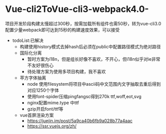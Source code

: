 # Vue-cli2ToVue-cli3-webpack4.0-
项目开发阶段构建太慢超过300秒，按需加载所有组件也需50秒，转为vue-cli3.0配置少量webpack即可达到15秒的构建速度效果，可以接受
- todoList:已解决
  - 构建使用history模式去掉hash后必须在public中配置路径模式为绝对路径
  - 国际化分离
    - 暂时方案为i18n，但是组长好像不喜欢，不开心，但i18n似乎对ie非常不友好很伤心
    - 待处理方案为使用多项目构建，我不喜欢
  - 苹方字体抽离
    - node 使用filesystem将项目中ascii码中文范围内文字抽取去重后得到对应1250个字体
    - 使用font-spider压缩pingfangsc得到270k ttf,woff,eot,svg
    - nginx配置mime.type 中ttf
    - gzip开启font/ttf等
  - vue首屏渲染方案
    - https://juejin.im/post/5a9ca40b6fb9a028b77a4aac
    - https://ssr.vuejs.org/zh/
  
